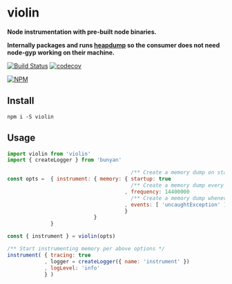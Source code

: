 # violin

**Node instrumentation with pre-built node binaries.**

**Internally packages and runs [heapdump](https://npmjs.com/packages/heapdump) so the consumer does not need node-gyp working on their machine.**


[![Build Status](https://travis-ci.org/noderaider/violin.svg?branch=master)](https://travis-ci.org/noderaider/violin)
[![codecov](https://codecov.io/gh/noderaider/violin/branch/master/graph/badge.svg)](https://codecov.io/gh/noderaider/violin)

[![NPM](https://nodei.co/npm/violin.png?stars=true&downloads=true)](https://nodei.co/npm/violin/)


## Install

`npm i -S violin`


## Usage

```js
import violin from 'violin'
import { createLogger } from 'bunyan'

                                        /** Create a memory dump on startup */
const opts =  { instrument: { memory: { startup: true
                                        /** Create a memory dump every 4 hours */
                                      , frequency: 14400000
                                        /** Create a memory dump whenever any of these process.on events occur */
                                      , events: [ 'uncaughtException' ]
                                      }
                            }
              }

const { instrument } = violin(opts)

/** Start instrumenting memory per above options */
instrument( { tracing: true
            , logger = createLogger({ name: 'instrument' })
            , logLevel: 'info'
            } )
```

